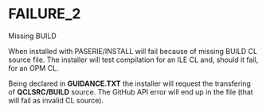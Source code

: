 # FAILURE_2
Missing BUILD 

When installed with PASERIE/INSTALL will fail because of missing BUILD CL source file.
The installer will test compilation for an ILE CL and, should it fail, for an OPM CL.

Being declared in **GUIDANCE.TXT** the installer will request the transfering of **QCLSRC/BUILD** source. 
The GitHub API error will end up in the file (that will fail as invalid CL source).

